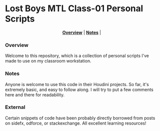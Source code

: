 # Lost Boys MTL Class-01 Personal Scripts #

<p align="center">
<b><a href="#overview">Overview</a></b>
|
<b><a href="#notes">Notes</a></b>
|
</p>

### Overview

Welcome to this repository, which is a collection of personal scripts I've made to use on my classroom workstation.

### Notes

Anyone is welcome to use this code in their Houdini projects. So far, it's extremely basic, and easy to follow along. I will try to put a few comments here and there for readability.

### External

Certain snippets of code have been probably directly borrowed from posts on sidefx, odforce, or stackexchange. All excellent learning resources!
